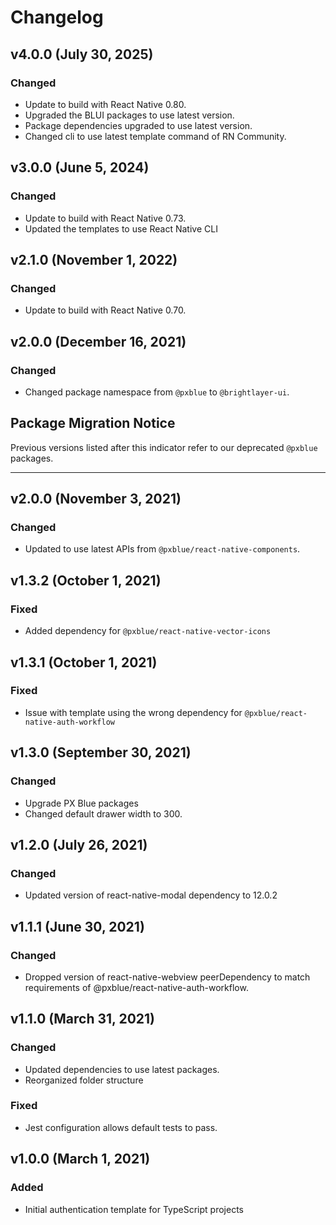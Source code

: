 # Changelog

## v4.0.0 (July 30, 2025)

### Changed

- Update to build with React Native 0.80.
- Upgraded the BLUI packages to use latest version.
- Package dependencies upgraded to use latest version.
- Changed cli to use latest template command of RN Community.

## v3.0.0 (June 5, 2024)

### Changed

- Update to build with React Native 0.73.
- Updated the templates to use React Native CLI

## v2.1.0 (November 1, 2022)

### Changed

- Update to build with React Native 0.70.

## v2.0.0 (December 16, 2021)

### Changed

- Changed package namespace from `@pxblue` to `@brightlayer-ui`.

## Package Migration Notice

Previous versions listed after this indicator refer to our deprecated `@pxblue` packages.

---

## v2.0.0 (November 3, 2021)

### Changed

- Updated to use latest APIs from `@pxblue/react-native-components`.

## v1.3.2 (October 1, 2021)

### Fixed

- Added dependency for `@pxblue/react-native-vector-icons`

## v1.3.1 (October 1, 2021)

### Fixed

- Issue with template using the wrong dependency for `@pxblue/react-native-auth-workflow`

## v1.3.0 (September 30, 2021)

### Changed

- Upgrade PX Blue packages
- Changed default drawer width to 300.

## v1.2.0 (July 26, 2021)

### Changed

- Updated version of react-native-modal dependency to 12.0.2

## v1.1.1 (June 30, 2021)

### Changed

- Dropped version of react-native-webview peerDependency to match requirements of @pxblue/react-native-auth-workflow.

## v1.1.0 (March 31, 2021)

### Changed

- Updated dependencies to use latest packages.
- Reorganized folder structure

### Fixed

- Jest configuration allows default tests to pass.

## v1.0.0 (March 1, 2021)

### Added

- Initial authentication template for TypeScript projects
